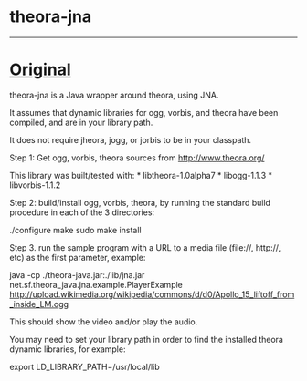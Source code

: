 # theora-jna

---

# [Original](http://fmj-sf.net/theora-java/getting_started.php)

theora-jna is a Java wrapper around theora, using JNA.

It assumes that dynamic libraries for ogg, vorbis, and theora have been compiled, and are in your library path.

It does not require jheora, jogg, or jorbis to be in your classpath.

Step 1:
Get ogg, vorbis, theora sources from http://www.theora.org/

This library was built/tested with:
    * libtheora-1.0alpha7
    * libogg-1.1.3
    * libvorbis-1.1.2


Step 2: build/install ogg, vorbis, theora, by running the standard build procedure in each of the 3 directories:

./configure
make
sudo make install

Step 3. run the sample program with a URL to a media file (file://, http://, etc) as the first parameter, example:

java -cp ./theora-java.jar:./lib/jna.jar net.sf.theora_java.jna.example.PlayerExample http://upload.wikimedia.org/wikipedia/commons/d/d0/Apollo_15_liftoff_from_inside_LM.ogg

This should show the video and/or play the audio.

You may need to set your library path in order to find the installed theora dynamic libraries, for example:

export LD_LIBRARY_PATH=/usr/local/lib

